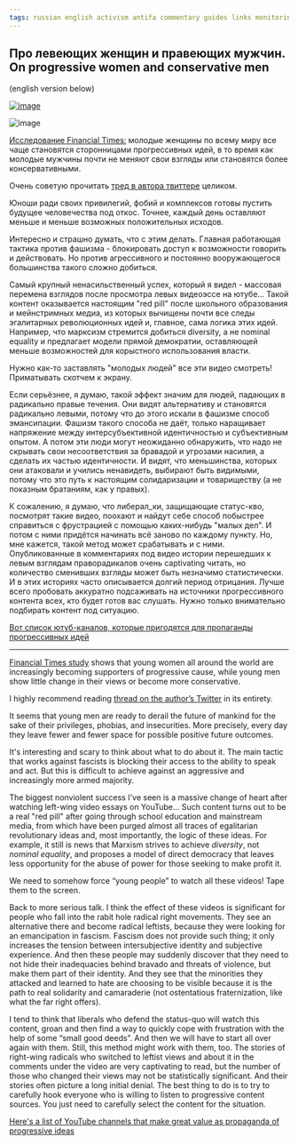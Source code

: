 ```yaml
---
tags: russian english activism antifa commentary guides links monitoring nazis politics philosophy practices queer 
---
```


## Про левеющих женщин и правеющих мужчин. On progressive women and conservative men

(english version below)

[![image](https://github.com/sansmerde/sansmerde.github.io/assets/156181842/8aa948dd-b53e-4664-9de2-c3560592f9dd 'source: twitter account of John Burn-Murdoch who did the study, apparently')](https://twitter.com/jburnmurdoch/status/1750849189834022932/)

![image](https://github.com/sansmerde/sansmerde.github.io/assets/156181842/cdbec1dd-2e2d-424f-9d5f-2d7f3c1920f3)


[Исследование Financial Times:](https://twitter.com/jburnmurdoch/status/1750849189834022932) молодые женщины по всему миру все чаще становятся сторонницами прогрессивных идей, в то время как молодые мужчины почти не меняют свои взгляды или становятся более консервативными.

Очень советую прочитать [тред в автора твиттере](https://twitter.com/jburnmurdoch/status/1750849189834022932) целиком.

Юноши ради своих привилегий, фобий и комплексов готовы пустить будущее человечества под откос. Точнее, каждый день оставляют меньше и меньше возможных положительных исходов. 

Интересно и страшно думать, что с этим делать. Главная работающая тактика против фашизма - блокировать доступ к возможности говорить и действовать. Но против агрессивного и постоянно вооружающегося большинства такого сложно добиться. 

Самый крупный ненасильственный успех, который я видел - массовая перемена взглядов после просмотра левых видеоэссе на ютубе... Такой контент оказывается настоящим "red pill" после школьного образования и мейнстримных медиа, из которых вычищены почти все следы эгалитарных революционных идей и, главное, сама логика этих идей. Например, что марксизм стремится добиться diversity, а не nominal equality и предлагает модели прямой демократии, оставляющей меньше возможностей для корыстного использования власти. 

Нужно как-то заставлять "молодых людей" все эти видео смотреть! Приматывать скотчем к экрану. 

Если серьёзнее, я думаю, такой эффект значим для людей, падающих в радикально правые течения. Они видят альтернативу и становятся радикально левыми, потому что до этого искали в фашизме способ эмансипации. Фашизм такого способа не даёт, только наращивает напряжение между интерсубъективной идентичностью и субъективным опытом. А потом эти люди могут неожиданно обнаружить, что надо не скрывать свои несоответствия за бравадой и угрозами насилия, а сделать их частью идентичности. И видят, что меньшинства, которых они атаковали и учились ненавидеть, выбирают быть видимыми, потому что это путь к настоящим солидаризации и товариществу (а не показным братаниям, как у правых).

К сожалению, я думаю, что либерал_ки, защищающие статус-кво, посмотрят такие видео, поохают и найдут себе способ побыстрее справиться с фрустрацией с помощью каких-нибудь "малых дел". И потом с ними придётся начинать всё заново по каждому пункту. Но, мне кажется, такой метод может срабатывать и с ними. Опубликованные в комментариях под видео истории перешедших к левым взглядам праворадикалов очень captivating читать, но количество сменивших взгляды может быть незначимо статистически. И в этих историях часто описывается долгий период отрицания. Лучше всего пробовать аккуратно подсаживать на источники прогрессивного контента всех, кто будет готов вас слушать. Нужно только внимательно подбирать контент под ситуацию.

[Вот список ютуб-каналов, которые пригодятся для пропаганды прогрессивных идей](https://sansmerde.github.io/other_good_content.html)

---

[Financial Times study](https://twitter.com/jburnmurdoch/status/1750849189834022932) shows that young women all around the world are increasingly becoming supporters of progressive cause, while young men show little change in their views or become more conservative.

I highly recommend reading [thread on the author’s Twitter](https://twitter.com/jburnmurdoch/status/1750849189834022932) in its entirety.

It seems that young men are ready to derail the future of mankind for the sake of their privileges, phobias, and insecurities. More precisely, every day they leave fewer and fewer space for possible positive future outcomes.

It's interesting and scary to think about what to do about it. The main tactic that works against fascists is blocking their access to the ability to speak and act. But this is difficult to achieve against an aggressive and increasingly more armed majority.

The biggest nonviolent success I've seen is a massive change of heart after watching left-wing video essays on YouTube... Such content turns out to be a real "red pill" after going through school education and mainstream media, from which have been purged almost all traces of egalitarian revolutionary ideas and, most importantly, the logic of these ideas. For example, it still is news that Marxism strives to achieve _diversity_, not _nominal equality_, and proposes a model of direct democracy that leaves less opportunity for the abuse of power for those seeking to make profit it.

We need to somehow force “young people” to watch all these videos! Tape them to the screen.

Back to more serious talk. I think the effect of these videos is significant for people who fall into the rabit hole radical right movements. They see an alternative there and become radical leftists, because they were looking for an emancipation in fascism. Fascism does not provide such thing; it only increases the tension between intersubjective identity and subjective experience. And then these people may suddenly discover that they need to not hide their inadequacies behind bravado and threats of violence, but make them part of their identity. And they see that the minorities they attacked and learned to hate are choosing to be visible because it is the path to real solidarity and camaraderie (not ostentatious fraternization, like what the far right offers).

I tend to think that liberals who defend the status-quo will watch this content, groan and then find a way to quickly cope with frustration with the help of some “small good deeds”. And then we will have to start all over again with them. Still, this method might work with them, too. The stories of right-wing radicals who switched to leftist views and about it in the comments under the video are very captivating to read, but the number of those who changed their views may not be statistically significant. And their stories often picture a long initial denial. The best thing to do is to try to carefully hook everyone who is willing to listen to progressive content sources. You just need to carefully select the content for the situation.

[Here's a list of YouTube channels that make great value as propaganda of progressive ideas](https://sansmerde.github.io/other_good_content.html)
